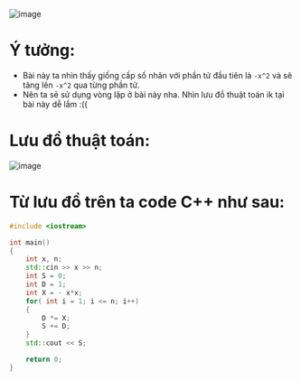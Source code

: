 ![image](https://user-images.githubusercontent.com/93697962/140327772-270fecae-6504-4b7f-b218-234906439300.png)

# Ý tưởng:
- Bài này ta nhìn thấy giống cấp số nhân với phần tử đầu tiên là `-x^2` và sẽ tăng lên `-x^2` qua từng phần tử. 
- Nên ta sẽ sử dụng vòng lặp ở bài này nha. Nhìn lưu đồ thuật toán ik tại bài này dễ lắm :(( 

# Lưu đồ thuật toán:
![image](https://user-images.githubusercontent.com/93697962/140329197-cf2014d0-671f-4665-80d0-e7fde1ad06a8.png)

# Từ lưu đồ trên ta code C++ như sau:
```c++
#include <iostream>

int main()
{
	int x, n;
	std::cin >> x >> n;
	int S = 0;
	int D = 1;
	int X = - x*x;
	for( int i = 1; i <= n; i++)
	{
		D *= X;
		S += D;
	}	
	std::cout << S;

	return 0;
}
```
